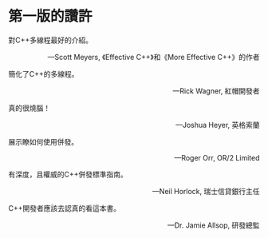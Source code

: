 # 第一版的讚許

對C++多線程最好的介紹。

<p align="right">—Scott Meyers, 《Effective C++》和《More Effective C++》的作者</p>

簡化了C++的多線程。

<p align="right"> —Rick Wagner, 紅帽開發者</p>

真的很燒腦！

<p align="right"> —Joshua Heyer, 英格索蘭</p>

展示瞭如何使用併發。
<p align="right"> —Roger Orr, OR/2 Limited</p>

有深度，且權威的C++併發標準指南。

<p align="right"> —Neil Horlock, 瑞士信貸銀行主任</p>

C++開發者應該去認真的看這本書。

<p align="right"> —Dr. Jamie Allsop, 研發總監</p>

